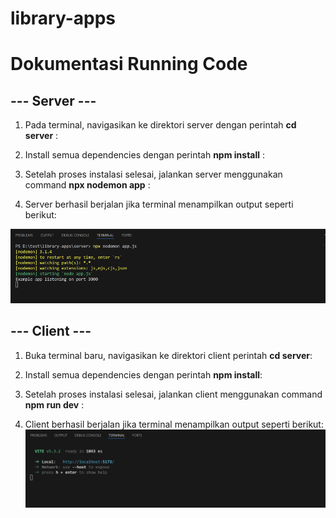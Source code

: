# library-apps

# Dokumentasi Running Code

## --- Server ---

1. Pada terminal, navigasikan ke direktori server dengan perintah __cd server__ :

2. Install semua dependencies dengan perintah __npm install__ :

3. Setelah proses instalasi selesai, jalankan server menggunakan command __npx nodemon app__ :

4. Server berhasil berjalan jika terminal menampilkan output seperti berikut:

![alt text](assets/image-3.png)

## --- Client ---

1. Buka terminal baru, navigasikan ke direktori client perintah __cd server__:

2. Install semua dependencies dengan perintah __npm install__:

3. Setelah proses instalasi selesai, jalankan client menggunakan command __npm run dev__ :

4. Client berhasil berjalan jika terminal menampilkan output seperti berikut:
![alt text](assets/image-7.png)
